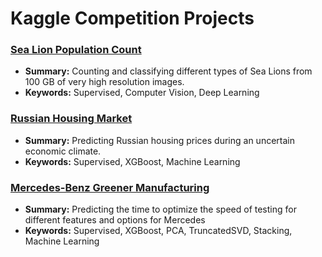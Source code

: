 # Kaggle Competition Projects
 
### [Sea Lion Population Count](steller-sea-lion-population-count)
 - **Summary:** Counting and classifying different types of Sea Lions from 100 GB of very high resolution images.
 - **Keywords:** Supervised, Computer Vision, Deep Learning
 
### [Russian Housing Market](sberbank-russian-housing-market)
 - **Summary:** Predicting Russian housing prices during an uncertain economic climate.
 - **Keywords:** Supervised, XGBoost, Machine Learning

### [Mercedes-Benz Greener Manufacturing](mercedes-benz-greener-manufacturing)
 - **Summary:** Predicting the time to optimize the speed of testing for different features and options for Mercedes
 - **Keywords:** Supervised, XGBoost, PCA, TruncatedSVD, Stacking, Machine Learning
